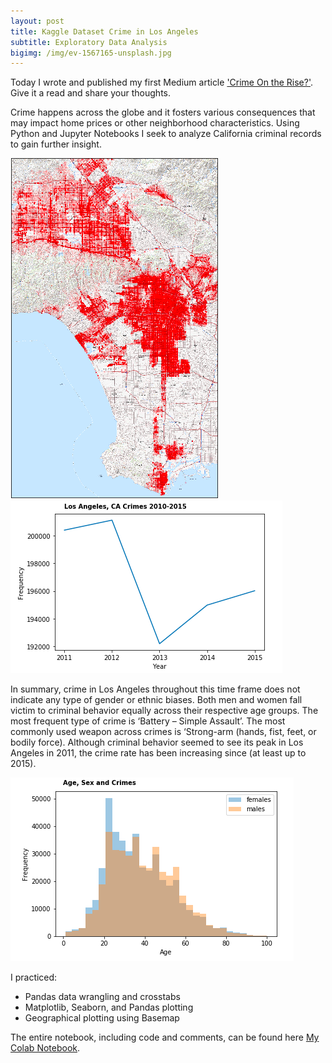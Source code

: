 ```yaml
---
layout: post
title: Kaggle Dataset Crime in Los Angeles
subtitle: Exploratory Data Analysis 
bigimg: /img/ev-1567165-unsplash.jpg
---
```


Today I wrote and published my first Medium article ['Crime On the Rise?'](https://medium.com/@kadad1312/crime-on-the-rise-db58e753a2da). Give it a read and share your thoughts.

Crime happens across the globe and it fosters various consequences that may impact home prices or other neighborhood characteristics. Using Python and Jupyter Notebooks I seek to analyze California criminal records to gain further insight.

![](/img/LA_crimes_01.png)
![](/img/LAcrime_time_series.png)

In summary, crime in Los Angeles throughout this time frame does not indicate any type of gender or ethnic biases. Both men and women fall victim to criminal behavior equally across their respective age groups. The most frequent type of crime is ‘Battery – Simple Assault’. The most commonly used weapon across crimes is ‘Strong-arm (hands, fist, feet, or bodily force). Although criminal behavior seemed to see its peak in Los Angeles in 2011, the crime rate has been increasing since (at least up to 2015). 

![](/img/Age_Sex_Crime.png)

I practiced: 
- Pandas data wrangling and crosstabs
- Matplotlib, Seaborn, and Pandas plotting
- Geographical plotting using Basemap

The entire notebook, including code and comments, can be found here [My Colab Notebook](https://colab.research.google.com/drive/1Rd6dgE_iCZH19P91mGRTJo9ISfG1NwnE).


